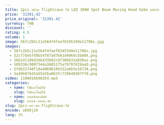 ```yaml
---
title: 2pcs พร้อม flightcase ไฟ LED 300W Spot Beam Moving Head Gobo ผนังล้าง DJ Club PARTY ไฟ LED
price: '31301.42'
price_original: '31301.42'
currency: THB
discount: ''
rating: 4.5
volume: 1
image: S6fc2b5c11e564f4faef8345349e11706s.jpg
images:
  - S6fc2b5c11e564f4faef8345349e11706s.jpg
  - S2cf7de5fd9b54f87a07b61d4064c5b08k.png
  - Sbb141186d26b433b82c0f306633a030az.png
  - S09336c900f344a36851f5af0707d28aaO.png
  - Sfd615740f18a40698109152a6b5e2673A.png
  - Sa49b076d3a55426a863fc739b40307ff0.png
video: 1100016698354.mp4
categories:
  - name: ไฟและโคมไฟ
    slug: ไฟและโคมไฟ
  - name: แสงเชิงพาณิชย์
    slug: แสงเช-งพาณ-ชย
slug: 2pcs-พร-อม-flightcase-ไฟ
encode: oE66jiK
lang: th
---
```

  